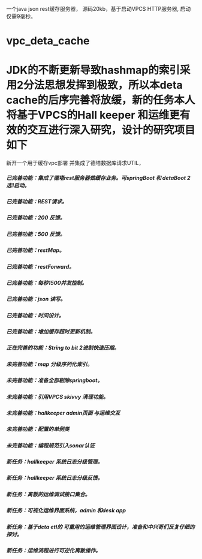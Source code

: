 一个java json rest缓存服务器， 源码20kb，基于启动VPCS HTTP服务器, 启动仅需9毫秒。
# vpc_deta_cache
# JDK的不断更新导致hashmap的索引采用2分法思想发挥到极致，所以本deta cache的后序完善将放缓，新的任务本人将基于VPCS的Hall keeper 和运维更有效的交互进行深入研究，设计的研究项目如下
新开一个用于缓存vpc部署 并集成了德塔数据库请求UTIL，
##### 已完善功能：集成了德塔rest服务器做缓存业务。可springBoot 和 detaBoot 2选1启动。
##### 已完善功能：REST请求。
##### 已完善功能：200 反馈。
##### 已完善功能：500 反馈。
##### 已完善功能：restMap。
##### 已完善功能：restForward。
##### 已完善功能：每秒1500并发控制。
##### 已完善功能：json 读写。
##### 已完善功能：时间设计。
##### 已完善功能：增加缓存超时更新机制。

##### 正在完善的功能：String to bit 2进制快速压缩。

##### 未完善功能：map 分级序列化索引。
##### 未完善功能：准备全部剔除springboot。  
##### 未完善功能：引用VPCS skivvy 清理功能。
##### 未完善功能：hallkeeper admin页面 与运维交互
##### 未完善功能：配置的单例类
##### 未完善功能：编程规范引入sonar认证

##### 新任务：hallkeeper 系统日志分级管理。
##### 新任务：hallkeeper 系统日志分级反馈。
##### 新任务：离散的运维调试接口集合。
##### 新任务：可视化运维界面系统，admin 和desk app
##### 新任务：基于deta etl的 可重用的运维管理界面设计，准备和中兴哥们反复仔细的探讨。
##### 新任务：运维流程进行可逆化离散操作。



